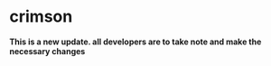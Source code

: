# crimson

**This is a new update. all developers are to take note and make the necessary changes**
